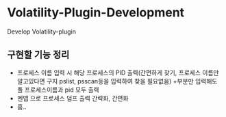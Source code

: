 # Volatility-Plugin-Development
Develop Volatility-plugin

## 구현할 기능 정리
<ul>
  <li>프로세스 이름 입력 시 해당 프로세스의 PID 출력(간편하게 찾기, 프로세스 이름만 알고있다면 구지 pslist, psscan등을 입력하여 찾을 필요없음) +부분만 입력해도 풀 프로세스이름과 pid 모두 출력</li>
  <li>멘맵 으로 프로세스 덤프 출력 간략화, 간편화</li>
  <li>흠..</li>
</ul>
